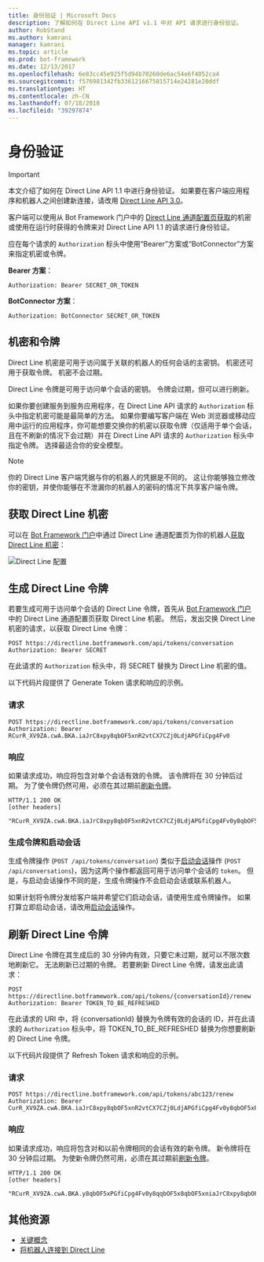 ```yaml
---
title: 身份验证 | Microsoft Docs
description: 了解如何在 Direct Line API v1.1 中对 API 请求进行身份验证。
author: RobStand
ms.author: kamrani
manager: kamrani
ms.topic: article
ms.prod: bot-framework
ms.date: 12/13/2017
ms.openlocfilehash: 6e83cc45e925f5d94b70260de6ac54e6f4052ca4
ms.sourcegitcommit: f576981342fb3361216675815714e24281e20ddf
ms.translationtype: HT
ms.contentlocale: zh-CN
ms.lasthandoff: 07/18/2018
ms.locfileid: "39297874"
---
```

# <a name="authentication"></a>身份验证

> [!IMPORTANT]
> 本文介绍了如何在 Direct Line API 1.1 中进行身份验证。 如果要在客户端应用程序和机器人之间创建新连接，请改用 [Direct Line API 3.0](bot-framework-rest-direct-line-3-0-authentication.md)。

客户端可以使用从 Bot Framework 门户中的 [Direct Line 通道配置页获取](../bot-service-channel-connect-directline.md)的机密或使用在运行时获得的令牌来对 Direct Line API 1.1 的请求进行身份验证。

应在每个请求的 `Authorization` 标头中使用“Bearer”方案或“BotConnector”方案来指定机密或令牌。 

**Bearer 方案**：
```http
Authorization: Bearer SECRET_OR_TOKEN
```

**BotConnector 方案**：
```http
Authorization: BotConnector SECRET_OR_TOKEN
```

## <a name="secrets-and-tokens"></a>机密和令牌

Direct Line 机密是可用于访问属于关联的机器人的任何会话的主密钥。 机密还可用于获取令牌。 机密不会过期。 

Direct Line 令牌是可用于访问单个会话的密钥。 令牌会过期，但可以进行刷新。 

如果你要创建服务到服务应用程序，在 Direct Line API 请求的 `Authorization` 标头中指定机密可能是最简单的方法。 如果你要编写客户端在 Web 浏览器或移动应用中运行的应用程序，你可能想要交换你的机密以获取令牌（仅适用于单个会话，且在不刷新的情况下会过期）并在 Direct Line API 请求的 `Authorization` 标头中指定令牌。 选择最适合你的安全模型。

> [!NOTE]
> 你的 Direct Line 客户端凭据与你的机器人的凭据是不同的。 这让你能够独立修改你的密钥，并使你能够在不泄漏你的机器人的密码的情况下共享客户端令牌。 

## <a name="get-a-direct-line-secret"></a>获取 Direct Line 机密

可以在 <a href="https://dev.botframework.com/" target="_blank">Bot Framework 门户</a>中通过 Direct Line 通道配置页为你的机器人[获取 Direct Line 机密](../bot-service-channel-connect-directline.md)：

![Direct Line 配置](../media/direct-line-configure.png)

## <a id="generate-token"></a> 生成 Direct Line 令牌

若要生成可用于访问单个会话的 Direct Line 令牌，首先从 <a href="https://dev.botframework.com/" target="_blank">Bot Framework 门户</a>中的 Direct Line 通道配置页获取 Direct Line 机密。 然后，发出交换 Direct Line 机密的请求，以获取 Direct Line 令牌：

```http
POST https://directline.botframework.com/api/tokens/conversation
Authorization: Bearer SECRET
```

在此请求的 `Authorization` 标头中，将 SECRET 替换为 Direct Line 机密的值。

以下代码片段提供了 Generate Token 请求和响应的示例。

### <a name="request"></a>请求

```http
POST https://directline.botframework.com/api/tokens/conversation
Authorization: Bearer RCurR_XV9ZA.cwA.BKA.iaJrC8xpy8qbOF5xnR2vtCX7CZj0LdjAPGfiCpg4Fv0
```

### <a name="response"></a>响应

如果请求成功，响应将包含对单个会话有效的令牌。 该令牌将在 30 分钟后过期。 为了使令牌仍然可用，必须在其过期前[刷新令牌](#refresh-token)。

```http
HTTP/1.1 200 OK
[other headers]

"RCurR_XV9ZA.cwA.BKA.iaJrC8xpy8qbOF5xnR2vtCX7CZj0LdjAPGfiCpg4Fv0y8qbOF5xPGfiCpg4Fv0y8qqbOF5x8qbOF5xn"
```

### <a name="generate-token-versus-start-conversation"></a>生成令牌和启动会话

生成令牌操作 (`POST /api/tokens/conversation`) 类似于[启动会话](bot-framework-rest-direct-line-1-1-start-conversation.md)操作 (`POST /api/conversations`)，因为这两个操作都返回可用于访问单个会话的 `token`。 但是，与启动会话操作不同的是，生成令牌操作不会启动会话或联系机器人。 

如果计划将令牌分发给客户端并希望它们启动会话，请使用生成令牌操作。 如果打算立即启动会话，请改用[启动会话](bot-framework-rest-direct-line-1-1-start-conversation.md)操作。

## <a id="refresh-token"></a> 刷新 Direct Line 令牌

Direct Line 令牌在其生成后的 30 分钟内有效，只要它未过期，就可以不限次数地刷新它。 无法刷新已过期的令牌。 若要刷新 Direct Line 令牌，请发出此请求：

```http
POST https://directline.botframework.com/api/tokens/{conversationId}/renew
Authorization: Bearer TOKEN_TO_BE_REFRESHED
```

在此请求的 URI 中，将 {conversationId} 替换为令牌有效的会话的 ID，并在此请求的 `Authorization` 标头中，将 TOKEN_TO_BE_REFRESHED 替换为你想要刷新的 Direct Line 令牌。

以下代码片段提供了 Refresh Token 请求和响应的示例。

### <a name="request"></a>请求

```http
POST https://directline.botframework.com/api/tokens/abc123/renew
Authorization: Bearer CurR_XV9ZA.cwA.BKA.iaJrC8xpy8qbOF5xnR2vtCX7CZj0LdjAPGfiCpg4Fv0y8qbOF5xPGfiCpg4Fv0y8qqbOF5x8qbOF5xn
```

### <a name="response"></a>响应

如果请求成功，响应将包含对和以前令牌相同的会话有效的新令牌。 新令牌将在 30 分钟后过期。 为使新令牌仍然可用，必须在其过期前[刷新令牌](#refresh-token)。

```http
HTTP/1.1 200 OK
[other headers]

"RCurR_XV9ZA.cwA.BKA.y8qbOF5xPGfiCpg4Fv0y8qqbOF5x8qbOF5xniaJrC8xpy8qbOF5xnR2vtCX7CZj0LdjAPGfiCpg4Fv0"
```

## <a name="additional-resources"></a>其他资源

- [关键概念](bot-framework-rest-direct-line-1-1-concepts.md)
- [将机器人连接到 Direct Line](../bot-service-channel-connect-directline.md)